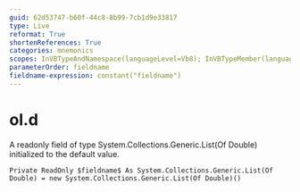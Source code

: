 ```yaml
---
guid: 62d53747-b60f-44c8-8b99-7cb1d9e33817
type: Live
reformat: True
shortenReferences: True
categories: mnemonics
scopes: InVBTypeAndNamespace(languageLevel=Vb8); InVBTypeMember(languageLevel=Vb8)
parameterOrder: fieldname
fieldname-expression: constant("fieldname")
---
```


# ol.d

A readonly field of type System.Collections.Generic.List(Of Double) initialized to the default value.

```
Private ReadOnly $fieldname$ As System.Collections.Generic.List(Of Double) = new System.Collections.Generic.List(Of Double)()
```
